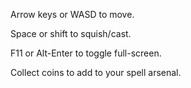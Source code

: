 Arrow keys or WASD to move.

Space or shift to squish/cast.

F11 or Alt-Enter to toggle full-screen.

Collect coins to add to your spell arsenal.
